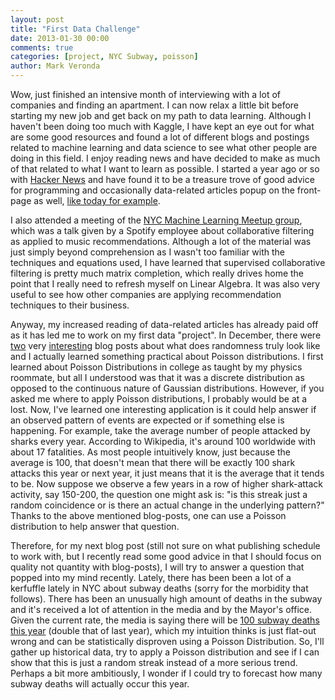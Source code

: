 ```yaml
---
layout: post
title: "First Data Challenge"
date: 2013-01-30 00:00
comments: true
categories: [project, NYC Subway, poisson]
author: Mark Veronda
---
```


Wow, just finished an intensive month of interviewing with a lot of companies and finding an apartment. I can now relax a little bit before starting my new job and get back on my path to data learning.  Although I haven't been doing too much with Kaggle, I have kept an eye out for what are some good resources and found a lot of different blogs and postings related to machine learning and data science to see what other people are doing in this field.  I enjoy reading news and have decided to make as much of that related to what I want to learn as possible.  I started a year ago or so with [Hacker News](http://news.ycombinator.com/) and have found it to be a treasure trove of good advice for programming and occasionally data-related articles popup on the front-page as well, [like today for example](http://conductrics.com/data-science-resources-2).  

I also attended a meeting of the [NYC Machine Learning Meetup group](http://www.meetup.com/NYC-Machine-Learning/events/97871782/), which was a talk given by a Spotify employee about collaborative filtering as applied to music recommendations.  Although a lot of the material was just simply beyond comprehension as I wasn't too familiar with the techniques and equations used, I have learned that supervised collaborative filtering is pretty much matrix completion, which really drives home the point that I really need to refresh myself on Linear Algebra.  It was also very useful to see how other companies are applying recommendation techniques to their business.

Anyway, my increased reading of data-related articles has already paid off as it has led me to work on my first data "project". In December, there were [two](http://www.empiricalzeal.com/2012/12/24/are-mass-shootings-really-random-events-a-look-at-the-us-numbers/?utm_source=rss&utm_medium=rss&utm_campaign=are-mass-shootings-really-random-events-a-look-at-the-us-numbers) very [interesting](http://www.empiricalzeal.com/2012/12/21/what-does-randomness-look-like/) blog posts about what does randomness truly look like and I actually learned something practical about Poisson distributions.  I first learned about Poisson Distributions in college as taught by my physics roommate, but all I understood was that it was a discrete distribution as opposed to the continuous nature of Gaussian distributions.  However, if you asked me where to apply Poisson distributions, I probably would be at a lost.  Now, I've learned one interesting application is it could help answer if an observed pattern of events are expected or if something else is happening.  For example, take the average number of people attacked by sharks every year.  According to Wikipedia, it's around 100 worldwide with about 17 fatalities.  As most people intuitively know, just because the average is 100, that doesn't mean that there will be exactly 100 shark attacks this year or next year, it just means that it is the average that it tends to be.  Now suppose we observe a few years in a row of higher shark-attack activity, say 150-200, the question one might ask is: "is this streak just a random coincidence or is there an actual change in the underlying pattern?"  Thanks to the above mentioned blog-posts, one can use a Poisson distribution to help answer that question.  

Therefore, for my next blog post (still not sure on what publishing schedule to work with, but I recently read some good advice in that I should focus on quality not quantity with blog-posts), I will try to answer a question that popped into my mind recently.  Lately, there has been been a lot of a kerfuffle lately in NYC about subway deaths (sorry for the morbidity that follows).  There has been an unusually high amount of deaths in the subway and it's received a lot of attention in the media and by the Mayor's office.  Given the current rate, the media is saying there will be [100 subway deaths this year](http://www.businessinsider.com/nyc-on-pace-for-nearly-100-subways-deaths-in-2013-2013-1) (double that of last year), which my intuition thinks is just flat-out wrong and can be statistically disproven using a Poisson Distribution.  So, I'll gather up historical data, try to apply a Poisson distribution and see if I can show that this is just a random streak instead of a more serious trend.  Perhaps a bit more ambitiously, I wonder if I could try to forecast how many subway deaths will actually occur this year. 
